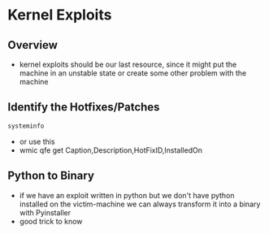 # Kernel Exploits

## Overview

* kernel exploits should be our last resource, since it might put the machine in an unstable state or create some other problem with the machine

## Identify the Hotfixes/Patches

```bash
systeminfo
```

* or use this
* wmic qfe get Caption,Description,HotFixID,InstalledOn

## Python to Binary

* if we have an exploit written in python but we don't have python installed on the victim-machine we can always transform it into a binary with Pyinstaller
* good trick to know

